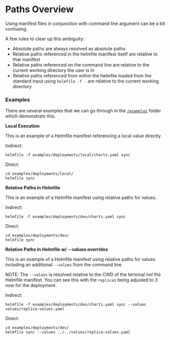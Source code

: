 # Paths Overview

Using manifest files in conjunction with command line argument can be a bit confusing.

A few rules to clear up this ambiguity:

- Absolute paths are always resolved as absolute paths
- Relative paths referenced *in* the helmfile manifest itself are relative to that manifest
- Relative paths referenced on the command line are relative to the current working directory the user is in
- Relative paths referenced from within the helmfile loaded from the standard input using `helmfile -f -` are relative to the current working directory


### Examples

There are several examples that we can go through in the [`/examples`](../examples/) folder which demonstrate this.

**Local Execution**

This is an example of a Helmfile manifest referencing a local value directly.

Indirect:
```
helmfile -f examples/deployments/local/charts.yaml sync
```

Direct:
```
cd examples/deployments/local/
helmfile sync
```

**Relative Paths in Helmfile**

This is an example of a Helmfile manifest using relative paths for values.

Indirect:
```
helmfile -f examples/deployments/dev/charts.yaml sync
```

Direct:
```
cd examples/deployments/dev/
helmfile sync
```

**Relative Paths in Helmfile w/ --values overrides**

This is an example of a Helmfile manifest using relative paths for values including an additional `--values` from the command line.

NOTE: The `--values` is resolved relative to the CWD of the terminal *not* the Helmfile manifest.  You can see this with the `replicas` being adjusted to 3 now for the deployment.

Indirect:
```
helmfile -f examples/deployments/dev/charts.yaml sync --values values/replica-values.yaml
```

Direct:
```
cd examples/deployments/dev/
helmfile sync --values ../../values/replica-values.yaml
```
